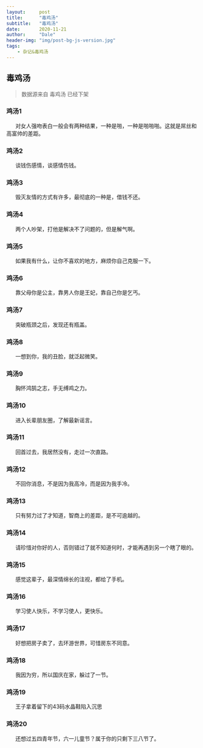 ```yaml
---
layout:     post
title:      "毒鸡汤"
subtitle:   "毒鸡汤"
date:       2020-11-21
author:     "Dale"
header-img: "img/post-bg-js-version.jpg"
tags:
    - 杂记&毒鸡汤 
---
```


## 毒鸡汤
> 数据源来自 毒鸡汤 已经下架 

### 鸡汤1
&#160;&#160; &#160; &#160;对女人强吻表白一般会有两种结果，一种是啪，一种是啪啪啪。这就是屌丝和高富帅的差距。

### 鸡汤2
&#160;&#160; &#160; &#160;谈钱伤感情，谈感情伤钱。

### 鸡汤3
&#160;&#160; &#160; &#160;毁灭友情的方式有许多，最彻底的一种是，借钱不还。

### 鸡汤4
&#160;&#160; &#160; &#160;两个人吵架，打他是解决不了问题的，但是解气啊。

### 鸡汤5
&#160;&#160; &#160; &#160;如果我有什么，让你不喜欢的地方，麻烦你自己克服一下。

### 鸡汤6
&#160;&#160; &#160; &#160;靠父母你是公主，靠男人你是王妃，靠自己你是乞丐。

### 鸡汤7
&#160;&#160; &#160; &#160;突破瓶颈之后，发现还有瓶盖。

### 鸡汤8
&#160;&#160; &#160; &#160;一想到你，我的丑脸，就泛起微笑。

### 鸡汤9
&#160;&#160; &#160; &#160;胸怀鸿鹄之志，手无缚鸡之力。

### 鸡汤10
&#160;&#160; &#160; &#160;进入长辈朋友圈，了解最新谣言。

### 鸡汤11
&#160;&#160; &#160; &#160;回首过去，我居然没有，走过一次直路。

### 鸡汤12
&#160;&#160; &#160; &#160;不回你消息，不是因为我高冷，而是因为我手冷。

### 鸡汤13
&#160;&#160; &#160; &#160;只有努力过了才知道，智商上的差距，是不可逾越的。

### 鸡汤14
&#160;&#160; &#160; &#160;请珍惜对你好的人，否则错过了就不知道何时，才能再遇到另一个瞎了眼的。

### 鸡汤15
&#160;&#160; &#160; &#160;感觉这辈子，最深情绵长的注视，都给了手机。

### 鸡汤16
&#160;&#160; &#160; &#160;学习使人快乐，不学习使人，更快乐。

### 鸡汤17
&#160;&#160; &#160; &#160;好想把房子卖了，去环游世界，可惜房东不同意。

### 鸡汤18
&#160;&#160; &#160; &#160;我因为穷，所以国庆在家，躲过了一节。

### 鸡汤19
&#160;&#160; &#160; &#160;王子拿着留下的43码水晶鞋陷入沉思

### 鸡汤20
&#160;&#160; &#160; &#160;还想过五四青年节，六一儿童节？属于你的只剩下三八节了。
